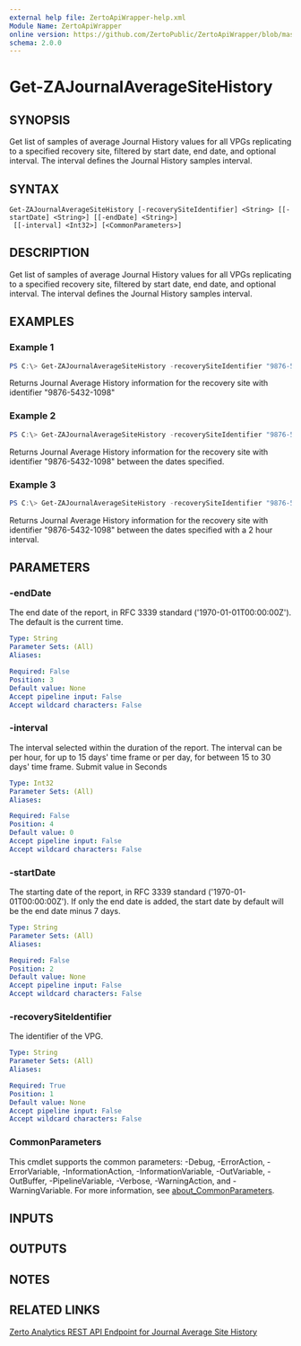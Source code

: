 ```yaml
---
external help file: ZertoApiWrapper-help.xml
Module Name: ZertoApiWrapper
online version: https://github.com/ZertoPublic/ZertoApiWrapper/blob/master/docs/Get-ZAJournalAverageSiteHistory.md
schema: 2.0.0
---
```


# Get-ZAJournalAverageSiteHistory

## SYNOPSIS

Get list of samples of average Journal History values for all VPGs replicating to a specified recovery site, filtered by start date, end date, and optional interval. The interval defines the Journal History samples interval.

## SYNTAX

```
Get-ZAJournalAverageSiteHistory [-recoverySiteIdentifier] <String> [[-startDate] <String>] [[-endDate] <String>]
 [[-interval] <Int32>] [<CommonParameters>]
```

## DESCRIPTION

Get list of samples of average Journal History values for all VPGs replicating to a specified recovery site, filtered by start date, end date, and optional interval. The interval defines the Journal History samples interval.

## EXAMPLES

### Example 1
```powershell
PS C:\> Get-ZAJournalAverageSiteHistory -recoverySiteIdentifier "9876-5432-1098"
```

Returns Journal Average History information for the recovery site with identifier "9876-5432-1098"

### Example 2
```powershell
PS C:\> Get-ZAJournalAverageSiteHistory -recoverySiteIdentifier "9876-5432-1098" -startDate "2019-06-01" -endDate "2019-06-08"
```

Returns Journal Average History information for the recovery site with identifier "9876-5432-1098" between the dates specified.

### Example 3
```powershell
PS C:\> Get-ZAJournalAverageSiteHistory -recoverySiteIdentifier "9876-5432-1098" -startDate "2019-06-01" -endDate "2019-06-08" -interval 7200
```

Returns Journal Average History information for the recovery site with identifier "9876-5432-1098" between the dates specified with a 2 hour interval.

## PARAMETERS

### -endDate
The end date of the report, in RFC 3339 standard ('1970-01-01T00:00:00Z').
The default is the current time.

```yaml
Type: String
Parameter Sets: (All)
Aliases:

Required: False
Position: 3
Default value: None
Accept pipeline input: False
Accept wildcard characters: False
```

### -interval
The interval selected within the duration of the report. The interval can be per hour, for up to 15 days' time frame or per day, for between 15 to 30 days' time frame. Submit value in Seconds

```yaml
Type: Int32
Parameter Sets: (All)
Aliases:

Required: False
Position: 4
Default value: 0
Accept pipeline input: False
Accept wildcard characters: False
```

### -startDate
The starting date of the report, in RFC 3339 standard ('1970-01-01T00:00:00Z').
If only the end date is added, the start date by default will be the end date minus 7 days.

```yaml
Type: String
Parameter Sets: (All)
Aliases:

Required: False
Position: 2
Default value: None
Accept pipeline input: False
Accept wildcard characters: False
```

### -recoverySiteIdentifier
The identifier of the VPG.

```yaml
Type: String
Parameter Sets: (All)
Aliases:

Required: True
Position: 1
Default value: None
Accept pipeline input: False
Accept wildcard characters: False
```

### CommonParameters
This cmdlet supports the common parameters: -Debug, -ErrorAction, -ErrorVariable, -InformationAction, -InformationVariable, -OutVariable, -OutBuffer, -PipelineVariable, -Verbose, -WarningAction, and -WarningVariable. For more information, see [about_CommonParameters](http://go.microsoft.com/fwlink/?LinkID=113216).

## INPUTS

## OUTPUTS

## NOTES

## RELATED LINKS

[Zerto Analytics REST API Endpoint for Journal Average Site History](https://docs.api.zerto.com/#/Journal_Reports/get_v2_reports_site_journal_history_average)
